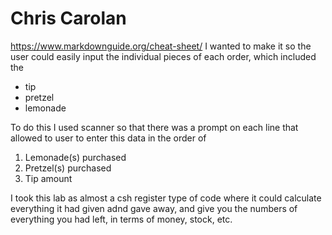 # Chris Carolan
https://www.markdownguide.org/cheat-sheet/
I wanted to make it so the user could easily input the individual pieces of each order, which included the 
- tip
- pretzel
- lemonade

To do this I used scanner so that there was a prompt on each line that allowed to user to enter this data in the order of 
1. Lemonade(s) purchased
2. Pretzel(s) purchased
3. Tip amount

I took this lab as almost a csh register type of code where it could calculate everything it had given adnd gave away, and give you the numbers of everything you had left, in terms of money, stock, etc. 